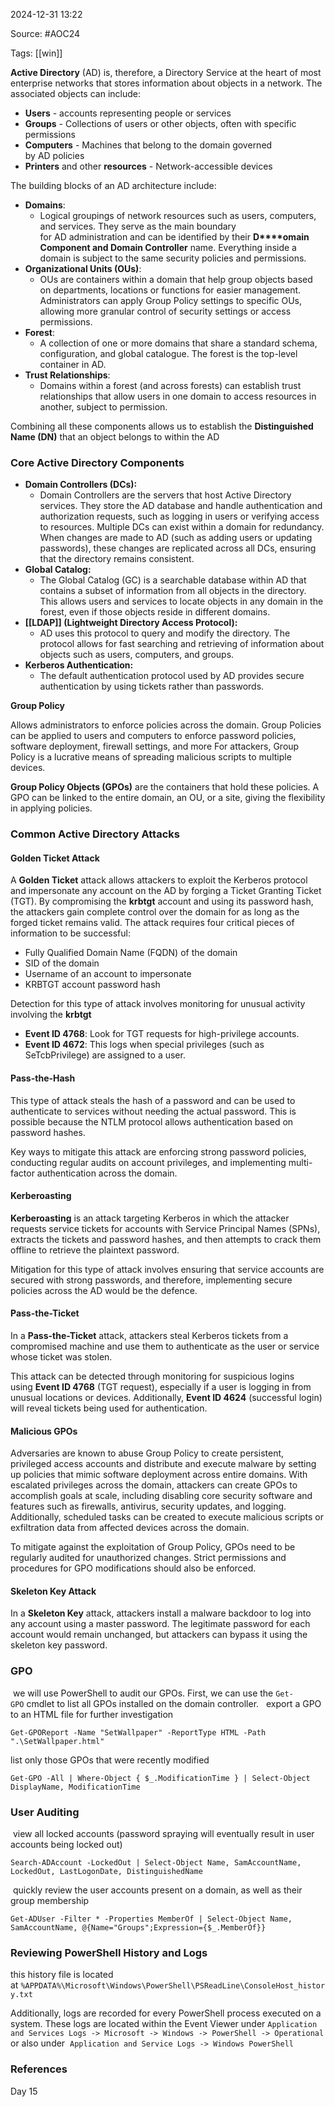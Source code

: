
2024-12-31 13:22

Source: #AOC24 

Tags: [[win]] 

**Active Directory** (AD) is, therefore, a Directory Service at the heart of most enterprise networks that stores information about objects in a network. The associated objects can include:
- **Users** - accounts representing people or services
- **Groups** - Collections of users or other objects, often with specific permissions
- **Computers** - Machines that belong to the domain governed by AD policies
- **Printers** and other **resources** - Network-accessible devices

The building blocks of an AD architecture include:

- **Domains**:
	- Logical groupings of network resources such as users, computers, and services. They serve as the main boundary for AD administration and can be identified by their **D****omain Component and Domain Controller** name. Everything inside a domain is subject to the same security policies and permissions.
- **Organizational Units (OUs)**: 
	- OUs are containers within a domain that help group objects based on departments, locations or functions for easier management. Administrators can apply Group Policy settings to specific OUs, allowing more granular control of security settings or access permissions.
- **Forest**: 
	- A collection of one or more domains that share a standard schema, configuration, and global catalogue. The forest is the top-level container in AD.
- **Trust Relationships**: 
	- Domains within a forest (and across forests) can establish trust relationships that allow users in one domain to access resources in another, subject to permission.

Combining all these components allows us to establish the **Distinguished Name (DN)** that an object belongs to within the AD
### Core Active Directory Components

- **Domain Controllers (DCs):**
	- Domain Controllers are the servers that host Active Directory services. They store the AD database and handle authentication and authorization requests, such as logging in users or verifying access to resources. Multiple DCs can exist within a domain for redundancy. When changes are made to AD (such as adding users or updating passwords), these changes are replicated across all DCs, ensuring that the directory remains consistent.
- **Global Catalog:** 
	- The Global Catalog (GC) is a searchable database within AD that contains a subset of information from all objects in the directory. This allows users and services to locate objects in any domain in the forest, even if those objects reside in different domains.
- **[[LDAP]] (Lightweight Directory Access Protocol):**
	- AD uses this protocol to query and modify the directory. The protocol allows for fast searching and retrieving of information about objects such as users, computers, and groups.
- **Kerberos Authentication:** 
	- The default authentication protocol used by AD provides secure authentication by using tickets rather than passwords.

**Group Policy**

Allows administrators to enforce policies across the domain. Group Policies can be applied to users and computers to enforce password policies, software deployment, firewall settings, and more For attackers, Group Policy is a lucrative means of spreading malicious scripts to multiple devices.

**Group Policy Objects (GPOs)** are the containers that hold these policies. A GPO can be linked to the entire domain, an OU, or a site, giving the flexibility in applying policies.
### Common Active Directory Attacks

#### Golden Ticket Attack

A **Golden Ticket** attack allows attackers to exploit the Kerberos protocol and impersonate any account on the AD by forging a Ticket Granting Ticket (TGT). By compromising the **krbtgt** account and using its password hash, the attackers gain complete control over the domain for as long as the forged ticket remains valid. The attack requires four critical pieces of information to be successful:

- Fully Qualified Domain Name (FQDN) of the domain
- SID of the domain
- Username of an account to impersonate
- KRBTGT account password hash

Detection for this type of attack involves monitoring for unusual activity involving the **krbtgt**

- **Event ID 4768**: Look for TGT requests for high-privilege accounts.
- **Event ID 4672**: This logs when special privileges (such as SeTcbPrivilege) are assigned to a user.
#### Pass-the-Hash

This type of attack steals the hash of a password and can be used to authenticate to services without needing the actual password. This is possible because the NTLM protocol allows authentication based on password hashes.

Key ways to mitigate this attack are enforcing strong password policies, conducting regular audits on account privileges, and implementing multi-factor authentication across the domain.
#### Kerberoasting

**Kerberoasting** is an attack targeting Kerberos in which the attacker requests service tickets for accounts with Service Principal Names (SPNs), extracts the tickets and password hashes, and then attempts to crack them offline to retrieve the plaintext password.

Mitigation for this type of attack involves ensuring that service accounts are secured with strong passwords, and therefore, implementing secure policies across the AD would be the defence.
#### Pass-the-Ticket

In a **Pass-the-Ticket** attack, attackers steal Kerberos tickets from a compromised machine and use them to authenticate as the user or service whose ticket was stolen.

This attack can be detected through monitoring for suspicious logins using **Event ID 4768** (TGT request), especially if a user is logging in from unusual locations or devices. Additionally, **Event ID 4624** (successful login) will reveal tickets being used for authentication.
#### Malicious GPOs

Adversaries are known to abuse Group Policy to create persistent, privileged access accounts and distribute and execute malware by setting up policies that mimic software deployment across entire domains. With escalated privileges across the domain, attackers can create GPOs to accomplish goals at scale, including disabling core security software and features such as firewalls, antivirus, security updates, and logging. Additionally, scheduled tasks can be created to execute malicious scripts or exfiltration data from affected devices across the domain.

To mitigate against the exploitation of Group Policy, GPOs need to be regularly audited for unauthorized changes. Strict permissions and procedures for GPO modifications should also be enforced.
#### Skeleton Key Attack

In a **Skeleton Key** attack, attackers install a malware backdoor to log into any account using a master password. The legitimate password for each account would remain unchanged, but attackers can bypass it using the skeleton key password.
### GPO

 we will use PowerShell to audit our GPOs. First, we can use the `Get-GPO` cmdlet to list all GPOs installed on the domain controller.
 
export a GPO to an HTML file for further investigation
```
Get-GPOReport -Name "SetWallpaper" -ReportType HTML -Path ".\SetWallpaper.html"
```

list only those GPOs that were recently modified
```
Get-GPO -All | Where-Object { $_.ModificationTime } | Select-Object DisplayName, ModificationTime
```
### User Auditing

 view all locked accounts (password spraying will eventually result in user accounts being locked out)
```
Search-ADAccount -LockedOut | Select-Object Name, SamAccountName, LockedOut, LastLogonDate, DistinguishedName
```

 quickly review the user accounts present on a domain, as well as their group membership
```
Get-ADUser -Filter * -Properties MemberOf | Select-Object Name, SamAccountName, @{Name="Groups";Expression={$_.MemberOf}}
```
### Reviewing PowerShell History and Logs

this history file is located at `%APPDATA%\Microsoft\Windows\PowerShell\PSReadLine\ConsoleHost_history.txt`

Additionally, logs are recorded for every PowerShell process executed on a system. These logs are located within the Event Viewer under
`Application and Services Logs -> Microsoft -> Windows -> PowerShell -> Operational`
or also under 
`Application and Service Logs -> Windows PowerShell`
### References
Day 15